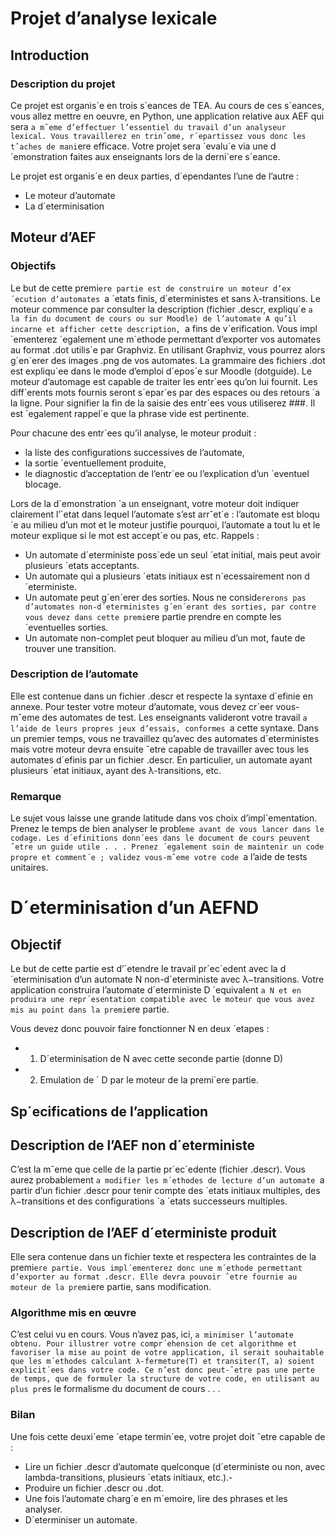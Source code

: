 # Projet d’analyse lexicale
## Introduction
### Description du projet

Ce projet est organis´e en trois s´eances de TEA.
Au cours de ces s´eances, vous allez mettre en oeuvre, en Python, une application relative aux
AEF qui sera `a mˆeme d’effectuer l’essentiel du travail d’un analyseur lexical.
Vous travaillerez en trinˆome, r´epartissez vous donc les tˆaches de mani`ere efficace.
Votre projet sera ´evalu´e via une d´emonstration faites aux enseignants lors de la derni`ere s´eance.

Le projet est organis´e en deux parties, d´ependantes l’une de l’autre :
- Le moteur d’automate
- La d´eterminisation

## Moteur d’AEF
### Objectifs

Le but de cette premi`ere partie est de construire un moteur d’ex´ecution d’automates `a ´etats
finis, d´eterministes et sans λ-transitions.
Le moteur commence par consulter la description (fichier .descr, expliqu´e `a la fin du document
de cours ou sur Moodle) de l’automate A qu’il incarne et afficher cette description, `a fins de
v´erification.
Vous impl´ementerez ´egalement une m´ethode permettant d’exporter vos automates au format
.dot utilis´e par Graphviz. En utilisant Graphviz, vous pourrez alors g´en´erer des images .png
de vos automates. La grammaire des fichiers .dot est expliqu´ee dans le mode d’emploi d´epos´e
sur Moodle (dotguide).
Le moteur d’automage est capable de traiter les entr´ees qu’on lui fournit. Les diff´erents mots
fournis seront s´epar´es par des espaces ou des retours `a la ligne. Pour signifier la fin de la saisie
des entr´ees vous utiliserez ###. Il est ´egalement rappel´e que la phrase vide est pertinente.

Pour chacune des entr´ees qu’il analyse, le moteur produit :
- la liste des configurations successives de l’automate,
- la sortie ´eventuellement produite,
- le diagnostic d’acceptation de l’entr´ee ou l’explication d’un ´eventuel blocage.

Lors de la d´emonstration `a un enseignant, votre moteur doit indiquer clairement l’´etat dans
lequel l’automate s’est arrˆet´e : l’automate est bloqu´e au milieu d’un mot et le moteur justifie
pourquoi, l’automate a tout lu et le moteur explique si le mot est accept´e ou pas, etc.
Rappels :

- Un automate d´eterministe poss`ede un seul ´etat initial, mais peut avoir plusieurs ´etats
acceptants.
- Un automate qui a plusieurs ´etats initiaux est n´ecessairement non d´eterministe.
- Un automate peut g´en´erer des sorties. Nous ne consid`ererons pas d’automates non-d´eterministes g´en´erant des sorties, par contre vous devez dans cette premi`ere partie prendre en compte les ´eventuelles sorties.
- Un automate non-complet peut bloquer au milieu d’un mot, faute de trouver une transition.


### Description de l’automate

Elle est contenue dans un fichier .descr et respecte la syntaxe d´efinie en annexe.
Pour tester votre moteur d’automate, vous devez cr´eer vous-mˆeme des automates de test.
Les enseignants valideront votre travail `a l’aide de leurs propres jeux d’essais, conformes `a cette syntaxe.
Dans un premier temps, vous ne travaillez qu’avec des automates d´eterministes mais votre moteur devra ensuite ˆetre capable de travailler avec tous les automates d´efinis par un fichier .descr. En particulier, un automate ayant plusieurs ´etat initiaux, ayant des λ-transitions, etc.

### Remarque

Le sujet vous laisse une grande latitude dans vos choix d’impl´ementation. Prenez le temps de bien analyser le probl`eme avant de vous lancer dans le codage. Les d´efinitions donn´ees dans le document de cours peuvent ˆetre un guide utile . . .
Prenez ´egalement soin de maintenir un code propre et comment´e ; validez vous-mˆeme votre code `a l’aide de tests unitaires.

# D´eterminisation d’un AEFND

## Objectif

Le but de cette partie est d’´etendre le travail pr´ec´edent avec la d´eterminisation d’un automate N non-d´eterministe avec λ−transitions.
Votre application construira l’automate d´eterministe D ´equivalent `a N et en produira une repr´esentation compatible avec le moteur que vous avez mis au point dans la premi`ere partie.

Vous devez donc pouvoir faire fonctionner N en deux ´etapes :

- 1. D´eterminisation de N avec cette seconde partie (donne D)
- 2. Emulation de ´ D par le moteur de la premi`ere partie.

##  Sp´ecifications de l’application
##  Description de l’AEF non d´eterministe

C’est la mˆeme que celle de la partie pr´ec´edente (fichier .descr). Vous aurez probablement `a
modifier les m´ethodes de lecture d’un automate `a partir d’un fichier .descr pour tenir compte
des ´etats initiaux multiples, des λ−transitions et des configurations `a ´etats successeurs multiples.

## Description de l’AEF d´eterministe produit

Elle sera contenue dans un fichier texte et respectera les contraintes de la premi`ere partie. Vous
impl´ementerez donc une m´ethode permettant d’exporter au format .descr.
Elle devra pouvoir ˆetre fournie au moteur de la premi`ere partie, sans modification.

### Algorithme mis en œuvre

C’est celui vu en cours. Vous n’avez pas, ici, `a minimiser l’automate obtenu.
Pour illustrer votre compr´ehension de cet algorithme et favoriser la mise au point de votre
application, il serait souhaitable que les m´ethodes calculant λ-fermeture(T) et transiter(T, a)
soient explicit´ees dans votre code.
Ce n’est donc peut-ˆetre pas une perte de temps, que de formuler la structure de votre code, en
utilisant au plus pr`es le formalisme du document de cours . . .
### Bilan
Une fois cette deuxi`eme ´etape termin´ee, votre projet doit ˆetre capable de :
- Lire un fichier .descr d’automate quelconque (d´eterministe ou non, avec lambda-transitions, plusieurs ´etats initiaux, etc.).-
- Produire un fichier .descr ou .dot.
- Une fois l’automate charg´e en m´emoire, lire des phrases et les analyser.
- D´eterminiser un automate.

